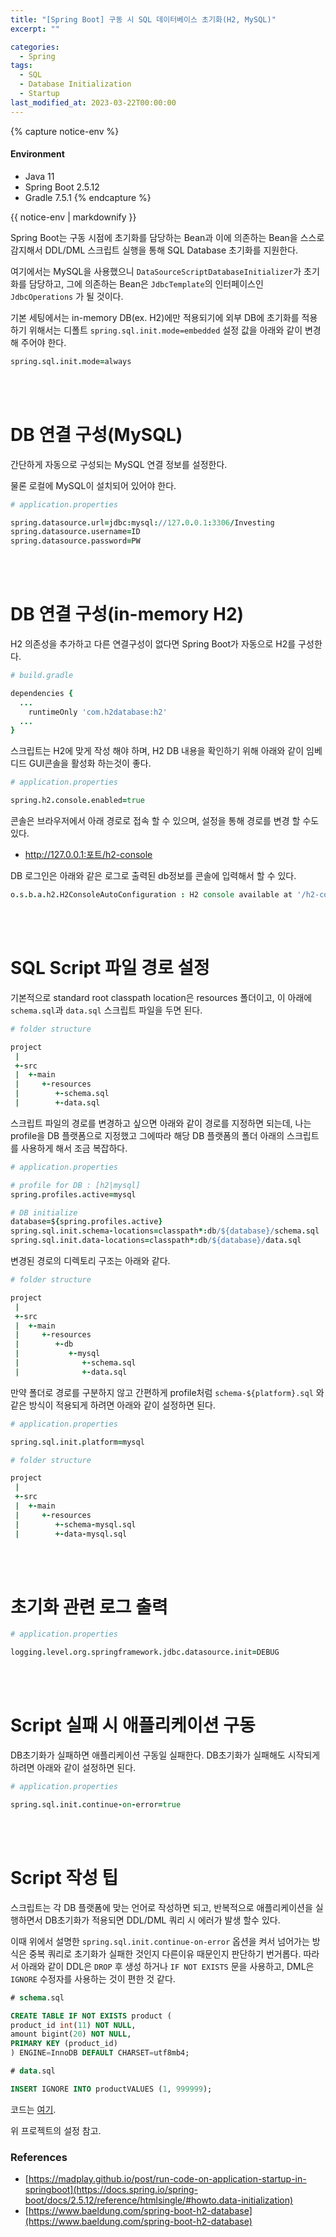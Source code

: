 ```yaml
---
title: "[Spring Boot] 구동 시 SQL 데이터베이스 초기화(H2, MySQL)"
excerpt: ""

categories:
  - Spring
tags:
  - SQL
  - Database Initialization
  - Startup
last_modified_at: 2023-03-22T00:00:00
---
```


{% capture notice-env %}
#### Environment
 - Java 11
 - Spring Boot 2.5.12
 - Gradle 7.5.1 
{% endcapture %}
<div class="notice--primary">{{ notice-env | markdownify }}</div>


Spring Boot는 구동 시점에 초기화를 담당하는 Bean과 이에 의존하는 Bean을 스스로 감지해서 DDL/DML 스크립트 실행을 통해 SQL Database 초기화를 지원한다.

여기에서는 MySQL을 사용했으니 `DataSourceScriptDatabaseInitializer`가 초기화를 담당하고, 그에 의존하는 Bean은 `JdbcTemplate`의 인터페이스인 `JdbcOperations` 가 될 것이다.

기본 세팅에서는 in-memory DB(ex. H2)에만 적용되기에 외부 DB에 초기화를 적용하기 위해서는 디폴트 `spring.sql.init.mode=embedded` 설정 값을 아래와 같이 변경해 주어야 한다.

```coffeescript
spring.sql.init.mode=always
```

<br><br>

# DB 연결 구성(MySQL)

간단하게 자동으로 구성되는 MySQL 연결 정보를 설정한다. 

물론 로컬에 MySQL이 설치되어 있어야 한다.

```coffeescript
# application.properties

spring.datasource.url=jdbc:mysql://127.0.0.1:3306/Investing
spring.datasource.username=ID
spring.datasource.password=PW
```

<br><br>

# DB 연결 구성(in-memory H2)

H2 의존성을 추가하고 다른 연결구성이 없다면 Spring Boot가 자동으로 H2를 구성한다.

```coffeescript
# build.gradle

dependencies {
  ...
	runtimeOnly 'com.h2database:h2'
  ...
}
```

스크립트는 H2에 맞게 작성 해야 하며, H2 DB 내용을 확인하기 위해 아래와 같이 임베디드 GUI콘솔을 활성화 하는것이 좋다.

```coffeescript
# application.properties

spring.h2.console.enabled=true
```

콘솔은 브라우저에서 아래 경로로 접속 할 수 있으며, 설정을 통해 경로를 변경 할 수도 있다. 

- http://127.0.0.1:포트/h2-console

DB 로그인은 아래와 같은 로그로 출력된 db정보를 콘솔에 입력해서 할 수 있다.

```coffeescript
o.s.b.a.h2.H2ConsoleAutoConfiguration : H2 console available at '/h2-console'. Database available at 'jdbc:h2:mem:bc6d1490-924e-4d0b-945b-bbba9fa172ba'
```

<br><br>

# SQL Script 파일 경로 설정

기본적으로 standard root classpath location은 resources 폴더이고, 이 아래에 `schema.sql`과 `data.sql` 스크립트 파일을 두면 된다.

```coffeescript
# folder structure

project
 |
 +-src
 |  +-main
 |     +-resources
 |        +-schema.sql
 |        +-data.sql
```

스크립트 파일의 경로를 변경하고 싶으면 아래와 같이 경로를 지정하면 되는데, 나는 profile을 DB 플랫폼으로 지정했고 그에따라 해당 DB 플랫폼의 폴더 아래의 스크립트를 사용하게 해서 조금 복잡하다.

```coffeescript
# application.properties

# profile for DB : [h2|mysql]
spring.profiles.active=mysql

# DB initialize
database=${spring.profiles.active}
spring.sql.init.schema-locations=classpath*:db/${database}/schema.sql
spring.sql.init.data-locations=classpath*:db/${database}/data.sql
```

변경된 경로의 디렉토리 구조는 아래와 같다.

```coffeescript
# folder structure

project
 |
 +-src
 |  +-main
 |     +-resources
 |        +-db
 |           +-mysql
 |              +-schema.sql
 |              +-data.sql
```

만약 폴더로 경로를 구분하지 않고 간편하게 profile처럼 `schema-${platform}.sql` 와 같은 방식이 적용되게 하려면 아래와 같이 설정하면 된다.

```coffeescript
# application.properties

spring.sql.init.platform=mysql
```

```coffeescript
# folder structure

project
 |
 +-src
 |  +-main
 |     +-resources
 |        +-schema-mysql.sql
 |        +-data-mysql.sql
```

<br><br>

# 초기화 관련 로그 출력

```coffeescript
# application.properties

logging.level.org.springframework.jdbc.datasource.init=DEBUG
```

<br><br>

# Script 실패 시 애플리케이션 구동

DB초기화가 실패하면 애플리케이션 구동일 실패한다. DB초기화가 실패해도 시작되게 하려면 아래와 같이 설정하면 된다.

```coffeescript
# application.properties

spring.sql.init.continue-on-error=true
```

<br><br>

# Script 작성 팁

스크립트는 각 DB 플랫폼에 맞는 언어로 작성하면 되고, 반복적으로 애플리케이션을 실행하면서 DB초기화가 적용되면 DDL/DML 쿼리 시 에러가 발생 할수 있다. 

이때 위에서 설명한 `spring.sql.init.continue-on-error` 옵션을 켜서 넘어가는 방식은 중복 쿼리로 초기화가 실패한 것인지 다른이유 때문인지 판단하기 번거롭다. 따라서 아래와 같이 DDL은 `DROP` 후 생성 하거나 `IF NOT EXISTS` 문을 사용하고, DML은 `IGNORE` 수정자를 사용하는 것이 편한 것 같다.

```sql
# schema.sql

CREATE TABLE IF NOT EXISTS product (
product_id int(11) NOT NULL,
amount bigint(20) NOT NULL,
PRIMARY KEY (product_id)
) ENGINE=InnoDB DEFAULT CHARSET=utf8mb4;
```

```sql
# data.sql

INSERT IGNORE INTO productVALUES (1, 999999);
```

코드는 [여기](https://github.com/clowoodive/toy/tree/main/investing).

위 프로젝트의 설정 참고.

### References

- [https://madplay.github.io/post/run-code-on-application-startup-in-springboot](https://docs.spring.io/spring-boot/docs/2.5.12/reference/htmlsingle/#howto.data-initialization)
- [https://www.baeldung.com/spring-boot-h2-database](https://www.baeldung.com/spring-boot-h2-database)